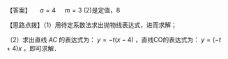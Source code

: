 【答案】 $\quad { a = 4 \quad } \ m = 3$ (2)是定值，8

【思路点拨】（1）用待定系数法求出抛物线表达式，进而求解；

（2）求出直线 $A C$ 的表达式为： $y = - t ( x - 4 )$ ，直线CO的表达式为： $y = ( - t + 4 ) x$ ，即可求解．
